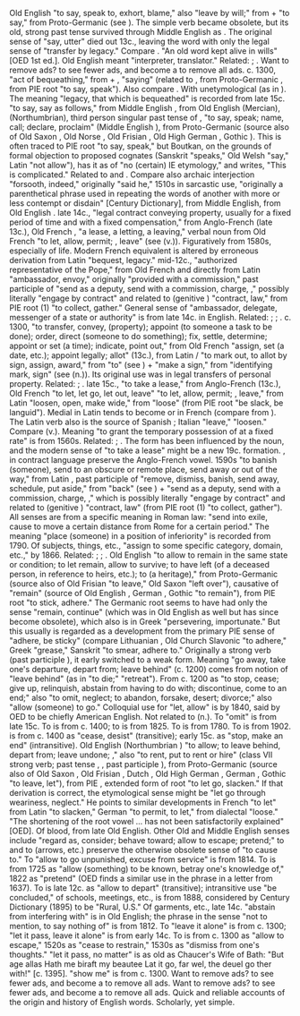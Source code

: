 Old English 
 "to say, speak to, exhort, blame," also "leave by will;" from 
 + 
 "to say," from Proto-Germanic 
 (see 
). The simple verb 
 became obsolete, but its old, strong past tense survived through Middle English as 
.
The original sense of "say, utter" died out 13c., leaving the word with only the legal sense of "transfer by legacy." Compare 
. "An old word kept alive in wills" [OED 1st ed.]. Old English 
 meant "interpreter, translator." Related: 
; 
.
Want to remove ads? 
 to see fewer ads, and become a 
 to remove all ads.
c. 1300, "act of bequeathing," from 
 + 
, 
 "saying" (related to 
, from Proto-Germanic 
, from PIE root 
 "to say, speak"). Also compare 
. With unetymological 
 (as in 
). The meaning "legacy, that which is bequeathed" is recorded from late 15c.
"to say, say as follows," from Middle English 
, from Old English 
 (Mercian), 
 (Northumbrian), third person singular past tense of 
, 
 "to say, speak; name, call; declare, proclaim" (Middle English 
), from Proto-Germanic 
 (source also of Old Saxon 
, Old Norse 
, Old Frisian 
, Old High German 
, Gothic 
).
This is often traced to PIE root 
 "to say, speak," but Boutkan, on the grounds of formal objection to proposed cognates (Sanskrit 
 "speaks," Old Welsh 
 "say," Latin 
 "not allow"), has it as of "no (certain) IE etymology," and writes, "This is complicated."
Related to 
 and 
. Compare also archaic interjection 
 "forsooth, indeed," originally "said he," 1510s in sarcastic use, "originally a parenthetical phrase used in repeating the words of another with more or less contempt or disdain" [Century Dictionary], from Middle English, from Old English 
.
late 14c., "legal contract conveying property, usually for a fixed period of time and with a fixed compensation," from Anglo-French 
 (late 13c.), Old French 
, 
 "a lease, a letting, a leaving," verbal noun from Old French 
 "to let, allow, permit; 
, leave" (see 
 (v.)). Figuratively from 1580s, especially of life. Modern French equivalent 
 is altered by erroneous derivation from Latin 
 "bequest, legacy."
mid-12c., "authorized representative of the Pope," from Old French 
 and directly from Latin 
 "ambassador, envoy," originally "provided with a commission," past participle of 
 "send as a deputy, send with a commission, charge, 
," possibly literally "engage by contract" and related to 
 (genitive 
) "contract, law," from PIE root 
 (1) "to collect, gather." General sense of "ambassador, delegate, messenger of a state or authority" is from late 14c. in English. Related: 
; 
; 
.
c. 1300, "to transfer, convey, 
 (property); appoint (to someone a task to be done); order, direct (someone to do something); fix, settle, determine; appoint or set (a time); indicate, point out," from Old French 
 "assign, set (a date, etc.); appoint legally; allot" (13c.), from Latin 
/
 "to mark out, to allot by sign, assign, award," from 
 "to" (see 
) + 
 "make a sign," from 
 "identifying mark, sign" (see 
 (n.)). Its original use was in legal transfers of personal property. Related: 
; 
.
late 15c., "to take a lease," from Anglo-French 
 (13c.), Old French 
 "to let, let go, let out, leave" "to let, allow, permit; 
, leave," from Latin 
 "loosen, open, make wide," from 
 "loose" (from PIE root 
 "be slack, be languid"). Medial 
 in Latin tends to become 
 or 
 in French (compare 
 from 
). The Latin verb also is the source of Spanish 
; Italian 
 "leave," 
 "loosen."
Compare 
 (v.). Meaning "to grant the temporary possession of at a fixed rate" is from 1560s. Related: 
; 
. The form has been influenced by the noun, and the modern sense of "to take a lease" might be a new 19c. formation. 
, 
 in contract language preserve the Anglo-French vowel.
1590s "to banish (someone), send to an obscure or remote place, send away or out of the way," from Latin 
, past participle of 
 "remove, dismiss, banish, send away, schedule, put aside," from 
 "back" (see 
) + 
 "send as a deputy, send with a commission, charge, 
," which is possibly literally "engage by contract" and related to 
 (genitive 
) "contract, law" (from PIE root 
 (1) "to collect, gather").
All senses are from a specific meaning in Roman law: "send into exile, cause to move a certain distance from Rome for a certain period." The meaning "place (someone) in a position of inferiority" is recorded from 1790. Of subjects, things, etc., "assign to some specific category, domain, etc.," by 1866. Related: 
; 
; 
.
Old English 
 "to allow to remain in the same state or condition; to let remain, allow to survive; to have left (of a deceased person, in reference to heirs, etc.); to 
 (a heritage)," from Proto-Germanic 
 (source also of Old Frisian 
 "to leave," Old Saxon 
 "left over"), causative of 
 "remain" (source of Old English 
, German 
, Gothic 
 "to remain"), from PIE root 
 "to stick, adhere."
The Germanic root seems to have had only the sense "remain, continue" (which was in Old English as well but has since become obsolete), which also is in Greek 
 "persevering, importunate." But this usually is regarded as a development from the primary PIE sense of "adhere, be sticky" (compare Lithuanian 
, Old Church Slavonic 
 "to adhere," Greek 
 "grease," Sanskrit 
 "to smear, adhere to."
Originally a strong verb (past participle 
), it early switched to a weak form. Meaning "go away, take one's departure, depart from; leave behind" (c. 1200) comes from notion of "leave behind" (as in 
 "to die;" 
 "retreat"). From c. 1200 as "to stop, cease; give up, relinquish, abstain from having to do with; discontinue, come to an end;" also "to omit, neglect; to abandon, forsake, desert; divorce;" also "allow (someone) to go."
Colloquial use for "let, allow" is by 1840, said by OED to be chiefly American English. Not related to 
 (n.). To 
 "omit" is from late 15c. To 
 is from c. 1400; to 
 is from 1825. To 
 is from 1780. To 
 is from 1902. 
 is from c. 1400 as "cease, desist" (transitive); early 15c. as "stop, make an end" (intransitive).
Old English 
 (Northumbrian 
) "to allow; to leave behind, depart from; leave undone; 
," also "to rent, put to rent or hire" (class VII strong verb; past tense 
, 
, past participle 
), from Proto-Germanic 
 (source also of Old Saxon 
, Old Frisian 
, Dutch 
, Old High German 
, German 
, Gothic 
 "to leave, let"), from PIE 
, extended form of root 
 "to let go, slacken." If that derivation is correct, the etymological sense might be "let go through weariness, neglect."
He points to similar developments in French 
 "to let" from Latin 
 "to slacken," German 
 "to permit, to let," from dialectal 
 "loose."
"The shortening of the root vowel ... has not been satisfactorily explained" [OED]. Of blood, from late Old English. Other Old and Middle English senses include "regard as, consider; behave toward; allow to escape; pretend;" to 
 and to 
 (arrows, etc.) preserve the otherwise obsolete sense of "to cause to."
To 
 "allow to go unpunished, excuse from service" is from 1814. To 
 is from 1725 as "allow (something) to be known, betray one's knowledge of," 1822 as "pretend" (OED finds a similar use in the phrase 
 in a letter from 1637). To 
 is late 12c. as "allow to depart" (transitive); intransitive use "be concluded," of schools, meetings, etc., is from 1888, considered by Century Dictionary (1895) to be "Rural, U.S." Of garments, etc., late 14c.
 "abstain from interfering with" is in Old English; the phrase in the sense "not to mention, to say nothing of" is from 1812. To 
 "leave it alone" is from c. 1300; 
 "let it pass, leave it alone" is from early 14c. To 
 is from c. 1300 as "allow to escape," 1520s as "cease to restrain," 1530s as "dismiss from one's thoughts." 
 "let it pass, no matter" is as old as Chaucer's Wife of Bath: "But age allas Hath me biraft my beautee Lat it go, far wel, the deuel go ther with!" [c. 1395]. 
 "show me" is from c. 1300.
Want to remove ads? 
 to see fewer ads, and become a 
 to remove all ads.
Want to remove ads? 
 to see fewer ads, and become a 
 to remove all ads.
Quick and reliable accounts of the origin and history of English words. Scholarly, yet simple.
